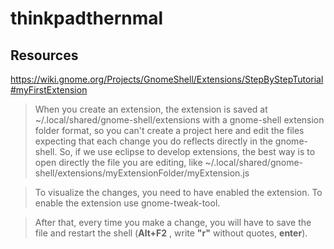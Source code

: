 # thinkpadthernmal


## Resources

https://wiki.gnome.org/Projects/GnomeShell/Extensions/StepByStepTutorial#myFirstExtension

> When you create an extension, the extension is saved at ~/.local/shared/gnome-shell/extensions with a gnome-shell extension folder format, so you can't create a project here and edit the files expecting that each change you do reflects directly in the gnome-shell. So, if we use eclipse to develop extensions, the best way is to open directly the file you are editing, like ~/.local/shared/gnome-shell/extensions/myExtensionFolder/myExtension.js

> To visualize the changes, you need to have enabled the extension. To enable the extension use gnome-tweak-tool.

> After that, every time you make a change, you will have to save the file and restart the shell (**Alt+F2** , write **"r"** without quotes, **enter**).